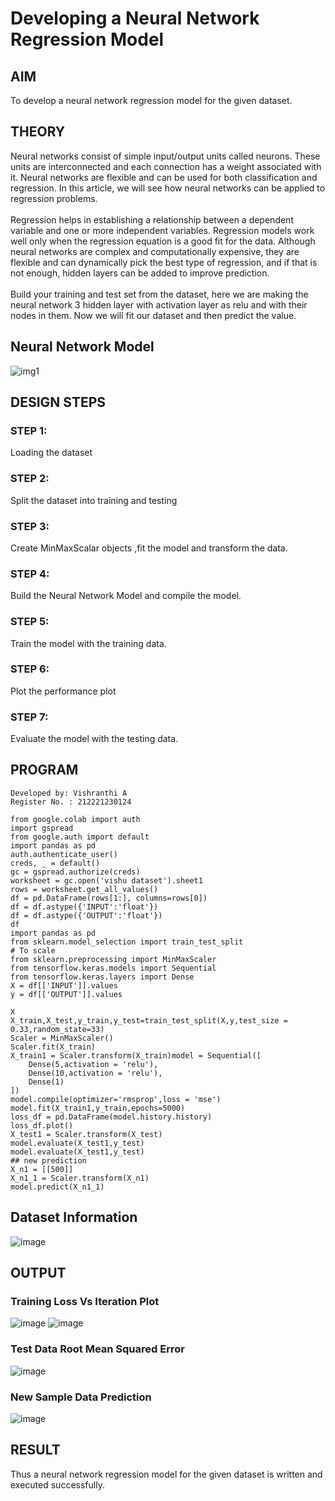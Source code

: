 # Developing a Neural Network Regression Model

## AIM

To develop a neural network regression model for the given dataset.

## THEORY
Neural networks consist of simple input/output units called neurons. These units are interconnected and each connection has a weight associated with it. Neural networks are flexible and can be used for both classification and regression. In this article, we will see how neural networks can be applied to regression problems.
<br><br>
Regression helps in establishing a relationship between a dependent variable and one or more independent variables. Regression models work well only when the regression equation is a good fit for the data. Although neural networks are complex and computationally expensive, they are flexible and can dynamically pick the best type of regression, and if that is not enough, hidden layers can be added to improve prediction.
<br><br>
Build your training and test set from the dataset, here we are making the neural network 3 hidden layer with activation layer as relu and with their nodes in them. Now we will fit our dataset and then predict the value.
<br>
## Neural Network Model
![img1](https://user-images.githubusercontent.com/93427278/226161302-d288c875-b583-4b44-a3a7-16b97e78964c.png)



## DESIGN STEPS

### STEP 1:

Loading the dataset

### STEP 2:

Split the dataset into training and testing

### STEP 3:

Create MinMaxScalar objects ,fit the model and transform the data.

### STEP 4:

Build the Neural Network Model and compile the model.

### STEP 5:

Train the model with the training data.

### STEP 6:

Plot the performance plot

### STEP 7:

Evaluate the model with the testing data.

## PROGRAM
```
Developed by: Vishranthi A
Register No. : 212221230124
```
```
from google.colab import auth
import gspread
from google.auth import default
import pandas as pd
auth.authenticate_user()
creds, _ = default()
gc = gspread.authorize(creds)
worksheet = gc.open('vishu dataset').sheet1
rows = worksheet.get_all_values()
df = pd.DataFrame(rows[1:], columns=rows[0])
df = df.astype({'INPUT':'float'})
df = df.astype({'OUTPUT':'float'})
df
import pandas as pd
from sklearn.model_selection import train_test_split
# To scale
from sklearn.preprocessing import MinMaxScaler
from tensorflow.keras.models import Sequential
from tensorflow.keras.layers import Dense
X = df[['INPUT']].values
y = df[['OUTPUT']].values

X
X_train,X_test,y_train,y_test=train_test_split(X,y,test_size = 0.33,random_state=33)
Scaler = MinMaxScaler()
Scaler.fit(X_train)
X_train1 = Scaler.transform(X_train)model = Sequential([
    Dense(5,activation = 'relu'),
    Dense(10,activation = 'relu'),
    Dense(1)
])
model.compile(optimizer='rmsprop',loss = 'mse')
model.fit(X_train1,y_train,epochs=5000)
loss_df = pd.DataFrame(model.history.history)
loss_df.plot()
X_test1 = Scaler.transform(X_test)
model.evaluate(X_test1,y_test)
model.evaluate(X_test1,y_test)
## new prediction
X_n1 = [[500]]
X_n1_1 = Scaler.transform(X_n1)
model.predict(X_n1_1)
```

## Dataset Information
![image](https://user-images.githubusercontent.com/93427278/225969736-1cd238c3-730a-451a-ae09-d6f1df3d5c8c.png)

## OUTPUT

### Training Loss Vs Iteration Plot

![image](https://user-images.githubusercontent.com/93427278/225967668-85eb8c4b-11e1-4d3c-926c-9041a5df9734.png)
![image](https://user-images.githubusercontent.com/93427278/226158533-41ac451f-e6d4-4266-a36d-cd3819af0129.png)

### Test Data Root Mean Squared Error
![image](https://user-images.githubusercontent.com/93427278/226158601-60d55de3-8047-4e53-9f54-655fe8a5dc6d.png)

### New Sample Data Prediction
![image](https://user-images.githubusercontent.com/93427278/226158628-3c45d909-0ad5-4721-abe3-a5dc825b184a.png)

## RESULT
 Thus a neural network regression model for the given dataset is written and executed successfully.
